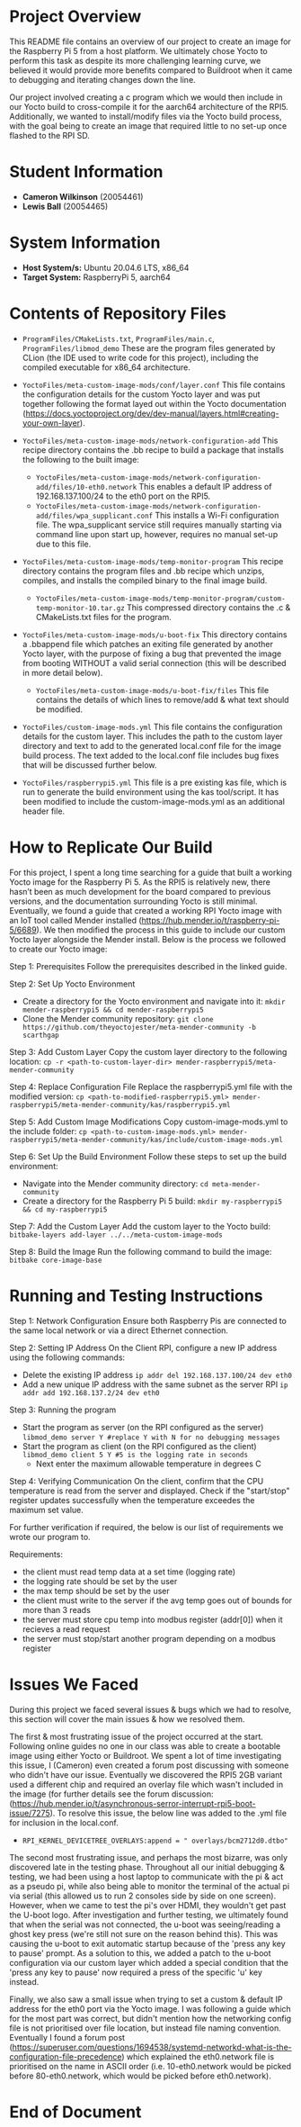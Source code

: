 # **Project Overview**

This README file contains an overview of our project to create an image for the Raspberry Pi 5 from a host platform. We ultimately chose Yocto to perform this task as despite its more challenging learning curve, we believed it would provide more benefits compared to Buildroot when it came to debugging and iterating changes down the line.

Our project involved creating a c program which we would then include in our Yocto build to cross-compile it for the aarch64 architecture of the RPI5. Additionally, we wanted to install/modify files via the Yocto build process, with the goal being to create an image that required little to no set-up once flashed to the RPI SD.

# **Student Information**

- **Cameron Wilkinson** (20054461)
- **Lewis Ball** (20054465)

# **System Information**

- **Host System/s:** Ubuntu 20.04.6 LTS, x86_64
- **Target System:** RaspberryPi 5, aarch64

# **Contents of Repository Files**

- `ProgramFiles/CMakeLists.txt`, `ProgramFiles/main.c`, `ProgramFiles/libmod_demo`
  These are the program files generated by CLion (the IDE used to write code for this project), including the compiled executable for x86_64 architecture.

- `YoctoFiles/meta-custom-image-mods/conf/layer.conf`
  This file contains the configuration details for the custom Yocto layer and was put together following the format layed out within the Yocto documentation (https://docs.yoctoproject.org/dev/dev-manual/layers.html#creating-your-own-layer).

- `YoctoFiles/meta-custom-image-mods/network-configuration-add`
  This recipe directory contains the .bb recipe to build a package that installs the following to the built image:
  - `YoctoFiles/meta-custom-image-mods/network-configuration-add/files/10-eth0.network`
    This enables a default IP address of 192.168.137.100/24 to the eth0 port on the RPI5.
  - `YoctoFiles/meta-custom-image-mods/network-configuration-add/files/wpa_supplicant.conf`
    This installs a Wi-Fi configuration file. The wpa_supplicant service still requires manually starting via command line upon start up, however, requires no manual set-up due to this file.

- `YoctoFiles/meta-custom-image-mods/temp-monitor-program`
  This recipe directory contains the program files and .bb recipe which unzips, compiles, and installs the compiled binary to the final image build.
  - `YoctoFiles/meta-custom-image-mods/temp-monitor-program/custom-temp-monitor-10.tar.gz`
    This compressed directory contains the .c & CMakeLists.txt files for the program.

- `YoctoFiles/meta-custom-image-mods/u-boot-fix`
  This directory contains a .bbappend file which patches an exiting file generated by another Yocto layer, with the purpose of fixing a bug that prevented the image from booting WITHOUT a valid serial connection (this will be described in more detail below).
  - `YoctoFiles/meta-custom-image-mods/u-boot-fix/files`
    This file contains the details of which lines to remove/add & what text should be modified.

- `YoctoFiles/custom-image-mods.yml`
  This file contains the configuration details for the custom layer. This includes the path to the custom layer directory and text to add to the generated local.conf file for the image build process. The text added to the local.conf file includes bug fixes that will be discussed further below.

- `YoctoFiles/raspberrypi5.yml`
  This file is a pre existing kas file, which is run to generate the build environment using the kas tool/script. It has been modified to include the custom-image-mods.yml as an additional header file.

# **How to Replicate Our Build**

For this project, I spent a long time searching for a guide that built a working Yocto image for the Raspberry Pi 5. As the RPI5 is relatively new, there hasn’t been as much development for the board compared to previous versions, and the documentation surrounding Yocto is still minimal. Eventually, we found a guide that created a working RPI Yocto image with an IoT tool called Mender installed (https://hub.mender.io/t/raspberry-pi-5/6689). We then modified the process in this guide to include our custom Yocto layer alongside the Mender install. Below is the process we followed to create our Yocto image:

Step 1: Prerequisites
Follow the prerequisites described in the linked guide.

Step 2: Set Up Yocto Environment
- Create a directory for the Yocto environment and navigate into it:
  `mkdir mender-raspberrypi5 && cd mender-raspberrypi5`
- Clone the Mender community repository:
  `git clone https://github.com/theyoctojester/meta-mender-community -b scarthgap`

Step 3: Add Custom Layer
Copy the custom layer directory to the following location:
`cp -r <path-to-custom-layer-dir> mender-raspberrypi5/meta-mender-community`

Step 4: Replace Configuration File
Replace the raspberrypi5.yml file with the modified version:
`cp <path-to-modified-raspberrypi5.yml> mender-raspberrypi5/meta-mender-community/kas/raspberrypi5.yml`

Step 5: Add Custom Image Modifications
Copy custom-image-mods.yml to the include folder:
`cp <path-to-custom-image-mods.yml> mender-raspberrypi5/meta-mender-community/kas/include/custom-image-mods.yml`

Step 6: Set Up the Build Environment
Follow these steps to set up the build environment:
- Navigate into the Mender community directory:
  `cd meta-mender-community`
- Create a directory for the Raspberry Pi 5 build:
  `mkdir my-raspberrypi5 && cd my-raspberrypi5`

Step 7: Add the Custom Layer
Add the custom layer to the Yocto build:
`bitbake-layers add-layer ../../meta-custom-image-mods`

Step 8: Build the Image
Run the following command to build the image:
`bitbake core-image-base`

# **Running and Testing Instructions**

Step 1: Network Configuration
Ensure both Raspberry Pis are connected to the same local network or via a direct Ethernet connection.

Step 2: Setting IP Address
On the Client RPI, configure a new IP address using the following commands:
- Delete the existing IP address
  `ip addr del 192.168.137.100/24 dev eth0`
- Add a new unique IP address with the same subnet as the server RPI
  `ip addr add 192.168.137.2/24 dev eth0`

Step 3: Running the program
- Start the program as server (on the RPI configured as the server)
  `libmod_demo server Y #replace Y with N for no debugging messages`
- Start the program as client (on the RPI configured as the client)
  `libmod_demo client 5 Y #5 is the logging rate in seconds`
  - Next enter the maximum allowable temperature in degrees C

Step 4: Verifying Communication
On the client, confirm that the CPU temperature is read from the server and displayed.
Check if the "start/stop" register updates successfully when the temperature exceedes the maximum set value.

For further verification if required, the below is our list of requirements we wrote our program to.

Requirements:
- the client must read temp data at a set time (logging rate)
- the logging rate should be set by the user
- the max temp should be set by the user
- the client must write to the server if the avg temp goes out of bounds for more than 3 reads
- the server must store cpu temp into modbus register (addr[0]) when it recieves a read request
- the server must stop/start another program depending on a modbus register
  
# **Issues We Faced**

During this project we faced several issues & bugs which we had to resolve, this section will cover the main issues & how we resolved them.

The first & most frustrating issue of the project occurred at the start. Following online guides no one in our class was able to create a bootable image using either Yocto or Buildroot. We spent a lot of time investigating this issue, I (Cameron) even created a forum post discussing with someone who didn't have our issue. Eventually we discovered the RPI5 2GB variant used a different chip and required an overlay file which wasn't included in the image (for further details see the forum discussion: (https://hub.mender.io/t/asynchronous-serror-interrupt-rpi5-boot-issue/7275). To resolve this issue, the below line was added to the .yml file for inclusion in the local.conf.
- `RPI_KERNEL_DEVICETREE_OVERLAYS:append = " overlays/bcm2712d0.dtbo"`

The second most frustrating issue, and perhaps the most bizarre, was only discovered late in the testing phase. Throughout all our initial debugging & testing, we had been using a host laptop to communicate with the pi & act as a pseudo pi, while also being able to monitor the terminal of the actual pi via serial (this allowed us to run 2 consoles side by side on one screen). However, when we came to test the pi's over HDMI, they wouldn't get past the U-boot logo. After investigation and further testing, we ultimately found that when the serial was not connected, the u-boot was seeing/reading a ghost key press (we're still not sure on the reason behind this). This was causing the u-boot to exit automatic startup because of the 'press any key to pause' prompt. As a solution to this, we added a patch to the u-boot configuration via our custom layer which added a special condition that the 'press any key to pause' now required a press of the specific 'u' key instead.

Finally, we also saw a small issue when trying to set a custom & default IP address for the eth0 port via the Yocto image. I was following a guide which for the most part was correct, but didn't mention how the networking config file is not prioritised over file location, but instead file naming convention. Eventually I found a forum post (https://superuser.com/questions/1694538/systemd-networkd-what-is-the-configuration-file-precedence) which explained the eth0.network file is prioritised on the name in ASCII order (i.e. 10-eth0.network would be picked before 80-eth0.network, which would be picked before eth0.network).


# **End of Document**
